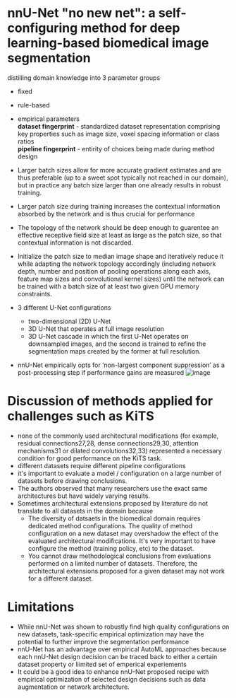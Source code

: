 # nnU-Net "no new net": a self-configuring method for deep learning-based biomedical image segmentation
distilling domain knowledge into 3 parameter groups
- fixed
- rule-based
- empirical parameters\
**dataset fingerprint** - standardized dataset representation comprising key properties such as image size, voxel spacing information or class ratios\
**pipeline fingerprint** - entirity of choices being made during method design

- Larger batch sizes allow for more accurate gradient estimates and are thus preferable (up to a sweet spot typically not reached in our domain), but in practice any batch size larger than one already results in robust training.
- Larger patch size during training increases the contextual information absorbed by the network and is thus crucial for performance
- The topology of the network should be deep enough to guarentee an effective receptive field size at least as large as the patch size, so that contextual information is not discarded.
- Initialize the patch size to median image shape and iteratively reduce it while adapting the network topology accordingly (including network depth, number and position of pooling operations along each axis, feature map sizes and convolutional kernel sizes) until the network can be trained with a batch size of at least two given GPU memory constraints.
- 3 different U-Net configurations
  - two-dimensional (2D) U-Net
  - 3D U-Net that operates at full image resolution
  - 3D U-Net cascade in which the first U-Net operates on downsampled images, and the second is trained to refine the segmentation maps created by the former at full resolution.
- nnU-Net empirically opts for ‘non-largest component suppression’ as a post-processing step if performance gains are measured
![image](https://github.com/anenbergb/MBAS/assets/5284312/b03c7b1f-d902-4fa0-8437-9995c3ff42e6)

# Discussion of methods applied for challenges such as KiTS
- none of the commonly used architectural modifications (for example, residual connections27,28, dense connections29,30, attention mechanisms31 or dilated convolutions32,33) represented a necessary condition for good performance on the KiTS task.
- different datasets require different pipeline configurations
- it's important to evaluate a model / configuration on a large number of datasets before drawing conclusions.
- The authors observed that many researchers use the exact same architectures but have widely varying results.
- Sometimes architectural extensions proposed by literature do not translate to all datasets in the domain because
  - The diversity of datsaets in the biomedical domain requires dedicated method configurations. The quality of method configuration on a new dataset may overshadow the effect of the evaluated architectural modifications. It's very important to have configure the method (training policy, etc) to the dataset.
  - You cannot draw methodological conclusions from evaluations performed on a limited number of datasets. Therefore, the architectural extensions proposed for a given dataset may not work for a different dataset.

# Limitations
- While nnU-Net was shown to robustly find high quality configurations on new datasets, task-specific empirical optimization may have the potential to further improve the segmentation performance
- nnU-Net has an advantage over empirical AutoML approaches because each nnU-Net design decision can be traced back to either a certain dataset property or liimited set of emperical experiements
- It could be a good idea to enhance nnU-Net proposed recipe with empirical optimization of selected design decisions such as data augmentation or network architecture.
